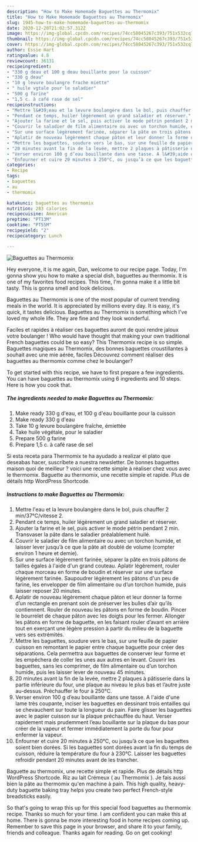 ```yaml
---
description: "How to Make Homemade Baguettes au Thermomix"
title: "How to Make Homemade Baguettes au Thermomix"
slug: 1945-how-to-make-homemade-baguettes-au-thermomix
date: 2020-12-20T21:02:57.312Z
image: https://img-global.cpcdn.com/recipes/74cc58045267c393/751x532cq70/baguettes-au-thermomix-photo-principale-de-la-recette.jpg
thumbnail: https://img-global.cpcdn.com/recipes/74cc58045267c393/751x532cq70/baguettes-au-thermomix-photo-principale-de-la-recette.jpg
cover: https://img-global.cpcdn.com/recipes/74cc58045267c393/751x532cq70/baguettes-au-thermomix-photo-principale-de-la-recette.jpg
author: Essie Hart
ratingvalue: 4.8
reviewcount: 36131
recipeingredient:
- "330 g deau et 100 g deau bouillante pour la cuisson"
- "330 g deau"
- "10 g levure boulangre frache miette"
- " huile vgtale pour le saladier"
- "500 g farine"
- "1,5 c. à café rase de sel"
recipeinstructions:
- "Mettre l&#39;eau et la levure boulangère dans le bol, puis chauffer 2 min/37°C/vitesse 2."
- "Pendant ce temps, huiler légèrement un grand saladier et réserver."
- "Ajouter la farine et le sel, puis activer le mode pétrin pendant 2 min. Transvaser la pâte dans le saladier préalablement huilé."
- "Couvrir le saladier de film alimentaire ou avec un torchon humide, et laisser lever jusqu’à ce que la pâte ait doublé de volume (compter environ 1 heure et demie)."
- "Sur une surface légèrement farinée, séparer la pâte en trois pâtons de tailles égales à l&#39;aide d&#39;un grand couteau. Aplatir légèrement, rouler chaque morceau en forme de boudin et réserver sur une surface légèrement farinée. Saupoudrer légèrement les pâtons d&#39;un peu de farine, les envelopper de film alimentaire ou d’un torchon humide, puis laisser reposer 20 minutes."
- "Aplatir de nouveau légèrement chaque pâton et leur donner la forme d’un rectangle en prenant soin de préserver les bulles d’air qu’ils contiennent. Rouler de nouveau les pâtons en forme de boudin. Pincer le bourrelet de chaque pâton avec les doigts pour les fermer. Allonger les pâtons en forme de baguette, en les faisant rouler d’avant en arrière tout en exerçant une légère pression à partir du milieu de la baguette vers ses extrémités."
- "Mettre les baguettes, soudure vers le bas, sur une feuille de papier cuisson en remontant le papier entre chaque baguette pour créer des séparations. Cela permettra aux baguettes de conserver leur forme et les empêchera de coller les unes aux autres en levant. Couvrir les baguettes, sans les comprimer, de film alimentaire ou d’un torchon humide, puis les laisser lever de nouveau 45 minutes."
- "20 minutes avant la fin de la levée, mettre 2 plaques à pâtisserie dans la partie inférieure du four, une plaque au niveau le plus bas et l’autre juste au-dessus. Préchauffer le four à 250°C."
- "Verser environ 100 g d’eau bouillante dans une tasse. A l&#39;aide d&#39;une lame très coupante, inciser les baguettes en dessinant trois entailles qui se chevauchent sur toute la longueur du pain. Faire glisser les baguettes avec le papier cuisson sur la plaque préchauffée du haut. Verser rapidement mais prudemment l’eau bouillante sur la plaque du bas pour créer de la vapeur et fermer immédiatement la porte du four pour enfermer la vapeur."
- "Enfourner et cuire 20 minutes à 250°C, ou jusqu’à ce que les baguettes soient bien dorées. Si les baguettes sont dorées avant la fin du temps de cuisson, réduire la température du four à 230°C. Laisser les baguettes refroidir pendant 20 minutes avant de les trancher."
categories:
- Recipe
tags:
- baguettes
- au
- thermomix

katakunci: baguettes au thermomix 
nutrition: 283 calories
recipecuisine: American
preptime: "PT13M"
cooktime: "PT55M"
recipeyield: "2"
recipecategory: Lunch

---
```



![Baguettes au Thermomix](https://img-global.cpcdn.com/recipes/74cc58045267c393/751x532cq70/baguettes-au-thermomix-photo-principale-de-la-recette.jpg)

Hey everyone, it is me again, Dan, welcome to our recipe page. Today, I'm gonna show you how to make a special dish, baguettes au thermomix. It is one of my favorites food recipes. This time, I'm gonna make it a little bit tasty. This is gonna smell and look delicious.

Baguettes au Thermomix is one of the most popular of current trending meals in the world. It is appreciated by millions every day. It is easy, it's quick, it tastes delicious. Baguettes au Thermomix is something which I've loved my whole life. They are fine and they look wonderful.

Faciles et rapides à réaliser ces baguettes auront de quoi rendre jaloux votre boulanger ! Who would have thought that making your own traditional French baguettes could be so easy? This Thermomix recipe is so simple. Baguettes magiques au Thermomix, des bonnes baguettes croustillantes à souhait avec une mie aérée, faciles Découvrez comment réaliser des baguettes au thermomix comme chez le boulanger?


To get started with this recipe, we have to first prepare a few ingredients. You can have baguettes au thermomix using 6 ingredients and 10 steps. Here is how you cook that.

<!--inarticleads1-->

##### The ingredients needed to make Baguettes au Thermomix:

1. Make ready 330 g d&#39;eau, et 100 g d&#39;eau bouillante pour la cuisson
1. Make ready 330 g d&#39;eau
1. Take 10 g levure boulangère fraîche, émiettée
1. Take  huile végétale, pour le saladier
1. Prepare 500 g farine
1. Prepare 1,5 c. à café rase de sel


Si esta receta para Thermomix te ha ayudado a realizar el plato que deseabas hacer, suscríbete a nuestra newsletter. De bonnes baguettes maison quoi de meilleur ? voici une recette simple à réaliser chez vous avec le thermomix. Baguette au thermomix, une recette simple et rapide. Plus de détails http WordPress Shortcode. 

<!--inarticleads2-->

##### Instructions to make Baguettes au Thermomix:

1. Mettre l&#39;eau et la levure boulangère dans le bol, puis chauffer 2 min/37°C/vitesse 2.
1. Pendant ce temps, huiler légèrement un grand saladier et réserver.
1. Ajouter la farine et le sel, puis activer le mode pétrin pendant 2 min. Transvaser la pâte dans le saladier préalablement huilé.
1. Couvrir le saladier de film alimentaire ou avec un torchon humide, et laisser lever jusqu’à ce que la pâte ait doublé de volume (compter environ 1 heure et demie).
1. Sur une surface légèrement farinée, séparer la pâte en trois pâtons de tailles égales à l&#39;aide d&#39;un grand couteau. Aplatir légèrement, rouler chaque morceau en forme de boudin et réserver sur une surface légèrement farinée. Saupoudrer légèrement les pâtons d&#39;un peu de farine, les envelopper de film alimentaire ou d’un torchon humide, puis laisser reposer 20 minutes.
1. Aplatir de nouveau légèrement chaque pâton et leur donner la forme d’un rectangle en prenant soin de préserver les bulles d’air qu’ils contiennent. Rouler de nouveau les pâtons en forme de boudin. Pincer le bourrelet de chaque pâton avec les doigts pour les fermer. Allonger les pâtons en forme de baguette, en les faisant rouler d’avant en arrière tout en exerçant une légère pression à partir du milieu de la baguette vers ses extrémités.
1. Mettre les baguettes, soudure vers le bas, sur une feuille de papier cuisson en remontant le papier entre chaque baguette pour créer des séparations. Cela permettra aux baguettes de conserver leur forme et les empêchera de coller les unes aux autres en levant. Couvrir les baguettes, sans les comprimer, de film alimentaire ou d’un torchon humide, puis les laisser lever de nouveau 45 minutes.
1. 20 minutes avant la fin de la levée, mettre 2 plaques à pâtisserie dans la partie inférieure du four, une plaque au niveau le plus bas et l’autre juste au-dessus. Préchauffer le four à 250°C.
1. Verser environ 100 g d’eau bouillante dans une tasse. A l&#39;aide d&#39;une lame très coupante, inciser les baguettes en dessinant trois entailles qui se chevauchent sur toute la longueur du pain. Faire glisser les baguettes avec le papier cuisson sur la plaque préchauffée du haut. Verser rapidement mais prudemment l’eau bouillante sur la plaque du bas pour créer de la vapeur et fermer immédiatement la porte du four pour enfermer la vapeur.
1. Enfourner et cuire 20 minutes à 250°C, ou jusqu’à ce que les baguettes soient bien dorées. Si les baguettes sont dorées avant la fin du temps de cuisson, réduire la température du four à 230°C. Laisser les baguettes refroidir pendant 20 minutes avant de les trancher.


Baguette au thermomix, une recette simple et rapide. Plus de détails http WordPress Shortcode. Riz au lait Crémeux ( au Thermomix ). Je fais aussi bien la pâte au thermomix qu&#39;en machine à pain. This high quality, heavy-duty baguette baking tray helps you create two perfect French-style breadsticks easily. 

So that's going to wrap this up for this special food baguettes au thermomix recipe. Thanks so much for your time. I am confident you can make this at home. There is gonna be more interesting food in home recipes coming up. Remember to save this page in your browser, and share it to your family, friends and colleague. Thanks again for reading. Go on get cooking!
